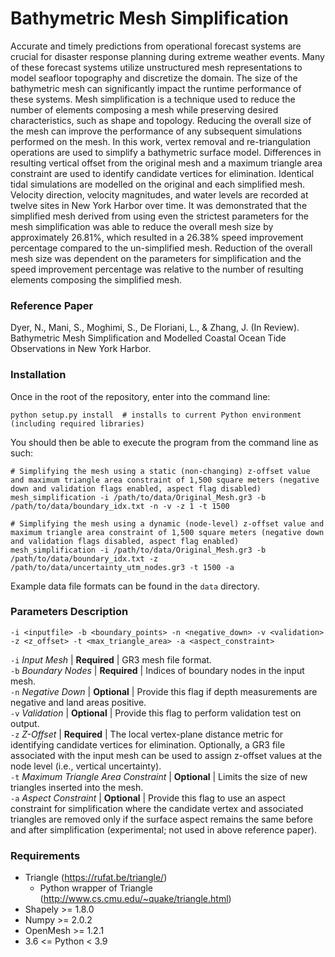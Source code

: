 # Bathymetric Mesh Simplification #
Accurate and timely predictions from operational forecast systems are crucial for disaster response planning during extreme weather events. Many of these forecast systems utilize unstructured mesh representations to model seafloor topography and discretize the domain. The size of the bathymetric mesh can significantly impact the runtime performance of these systems. Mesh simplification is a technique used to reduce the number of elements composing a mesh while preserving desired characteristics, such as shape and topology. Reducing the overall size of the mesh can improve the performance of any subsequent simulations performed on the mesh. In this work, vertex removal and re-triangulation operations are used to simplify a bathymetric surface model. Differences in resulting vertical offset from the original mesh and a maximum triangle area constraint are used to identify candidate vertices for elimination. Identical tidal simulations are modelled on the original and each simplified mesh. Velocity direction, velocity magnitudes, and water levels are recorded at twelve sites in New York Harbor over time. It was demonstrated that the simplified mesh derived from using even the strictest parameters for the mesh simplification was able to reduce the overall mesh size by approximately 26.81%, which resulted in a 26.38% speed improvement percentage compared to the un-simplified mesh. Reduction of the overall mesh size was dependent on the parameters for simplification and the speed improvement percentage was relative to the number of resulting elements composing the simplified mesh.

### Reference Paper ###
Dyer, N., Mani, S., Moghimi, S., De Floriani, L., & Zhang, J. (In Review). Bathymetric Mesh Simplification and Modelled Coastal Ocean Tide Observations in New York Harbor.</br>

### Installation ###
Once in the root of the repository, enter into the command line:
```
python setup.py install  # installs to current Python environment (including required libraries)
```
You should then be able to execute the program from the command line as such:
```
# Simplifying the mesh using a static (non-changing) z-offset value and maximum triangle area constraint of 1,500 square meters (negative down and validation flags enabled, aspect flag disabled)
mesh_simplification -i /path/to/data/Original_Mesh.gr3 -b /path/to/data/boundary_idx.txt -n -v -z 1 -t 1500

# Simplifying the mesh using a dynamic (node-level) z-offset value and maximum triangle area constraint of 1,500 square meters (negative down and validation flags disabled, aspect flag enabled)
mesh_simplification -i /path/to/data/Original_Mesh.gr3 -b /path/to/data/boundary_idx.txt -z /path/to/data/uncertainty_utm_nodes.gr3 -t 1500 -a
```
Example data file formats can be found in the ```data``` directory.

### Parameters Description ###
```
-i <inputfile> -b <boundary_points> -n <negative_down> -v <validation> -z <z_offset> -t <max_triangle_area> -a <aspect_constraint>
```
```-i``` *Input Mesh* | **Required** | GR3 mesh file format.</br>
```-b``` *Boundary Nodes* | **Required** | Indices of boundary nodes in the input mesh.</br>
```-n``` *Negative Down* | **Optional** | Provide this flag if depth measurements are negative and land areas positive.</br>
```-v``` *Validation* | **Optional** | Provide this flag to perform validation test on output.</br>
```-z``` *Z-Offset* | **Required** | The local vertex-plane distance metric for identifying candidate vertices for elimination. Optionally, a GR3 file associated with the input mesh can be used to assign z-offset values at the node level (i.e., vertical uncertainty).</br>
```-t``` *Maximum Triangle Area Constraint* | **Optional** | Limits the size of new triangles inserted into the mesh.</br>
```-a``` *Aspect Constraint* | **Optional** | Provide this flag to use an aspect constraint for simplification where the candidate vertex and associated triangles are removed only if the surface aspect remains the same before and after simplification (experimental; not used in above reference paper).</br>

### Requirements ###
+ Triangle (https://rufat.be/triangle/)
    * Python wrapper of Triangle (http://www.cs.cmu.edu/~quake/triangle.html)
+ Shapely >= 1.8.0
+ Numpy >= 2.0.2
+ OpenMesh >= 1.2.1
+ 3.6 <= Python < 3.9
